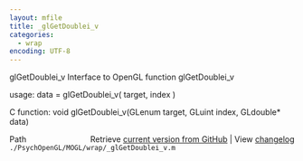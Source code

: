 ```yaml
---
layout: mfile
title: _glGetDoublei_v
categories:
  - wrap
encoding: UTF-8
---
```


glGetDoublei\_v  Interface to OpenGL function glGetDoublei\_v  

usage:  data = glGetDoublei\_v( target, index )  

C function:  void glGetDoublei\_v(GLenum target, GLuint index, GLdouble\* data)  


<div class="code_header" style="text-align:right;">
  <span style="float:left;">Path&nbsp;&nbsp;</span> <span class="counter">Retrieve <a href=
  "https://raw.github.com/Psychtoolbox-3/Psychtoolbox-3/beta/./PsychOpenGL/MOGL/wrap/_glGetDoublei_v.m">current version from GitHub</a> | View <a href=
  "https://github.com/Psychtoolbox-3/Psychtoolbox-3/commits/beta/./PsychOpenGL/MOGL/wrap/_glGetDoublei_v.m">changelog</a></span>
</div>
<div class="code">
  <code>./PsychOpenGL/MOGL/wrap/_glGetDoublei_v.m</code>
</div>
